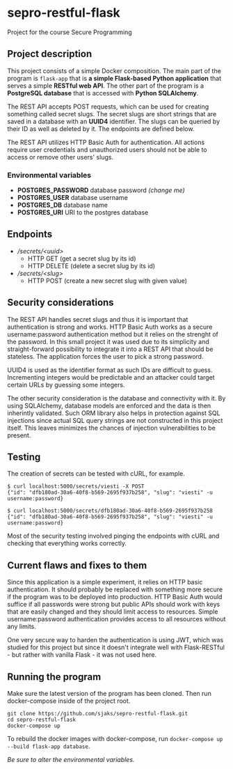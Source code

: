 # sepro-restful-flask
Project for the course Secure Programming

## Project description
This project consists of a simple Docker composition. The main part of the program is `flask-app` that is **a simple Flask-based Python application** that serves a simple **RESTful web API**. The other part of the program is a **PostgreSQL database** that is accessed with **Python SQLAlchemy**.

The REST API accepts POST requests, which can be used for creating something called secret slugs. The secret slugs are short strings that are saved in a database with an **UUID4** identifier. The slugs can be queried by their ID as well as deleted by it. The endpoints are defined below.

The REST API utilizes HTTP Basic Auth for authentication. All actions require user credentials and unauthorized users should not be able to access or remove other users' slugs.

### Environmental variables

- **POSTGRES_PASSWORD** database password *(change me)*
- **POSTGRES_USER** database username
- **POSTGRES_DB** database name
- **POSTGRES_URI** URI to the postgres database

## Endpoints

- */secrets/\<uuid\>*
    - HTTP GET (get a secret slug by its id)
    - HTTP DELETE (delete a secret slug by its id)
- */secrets/\<slug\>*
    - HTTP POST (create a new secret slug with given value)

## Security considerations
The REST API handles secret slugs and thus it is important that authentication is strong and works. HTTP Basic Auth works as a secure username:password authentication method but it relies on the strenght of the password. In this small project it was used due to its simplicity and straight-forward possibility to integrate it into a REST API that should be stateless. The application forces the user to pick a strong password.

UUID4 is used as the identifier format as such IDs are difficult to guess. Incrementing integers would be predictable and an attacker could target certain URLs by guessing some integers.

The other security consideration is the database and connectivity with it. By using SQLAlchemy, database models are enforced and the data is then inherintly validated. Such ORM library also helps in protection against SQL injections since actual SQL query strings are not constructed in this project itself. This leaves minimizes the chances of injection vulnerabilities to be present.

## Testing
The creation of secrets can be tested with cURL, for example.
```
$ curl localhost:5000/secrets/viesti -X POST
{"id": "dfb180ad-30a6-40f8-b569-2695f937b258", "slug": "viesti" -u username:password}

$ curl localhost:5000/secrets/dfb180ad-30a6-40f8-b569-2695f937b258
{"id": "dfb180ad-30a6-40f8-b569-2695f937b258", "slug": "viesti" -u username:password}
```
Most of the security testing involved pinging the endpoints with cURL and checking that everything works correctly.

## Current flaws and fixes to them
Since this application is a simple experiment, it relies on HTTP basic authentication. It should probably be replaced with something more secure if the program was to be deployed into production. HTTP Basic Auth would suffice if all passwords were strong but public APIs should work with keys that are easily changed and they should limit access to resources. Simple username:password authentication provides access to all resources without any limits.

One very secure way to harden the authentication is using JWT, which was studied for this project but since it doesn't integrate well with Flask-RESTful - but rather with vanilla Flask - it was not used here.

## Running the program
Make sure the latest version of the program has been cloned.
Then run docker-compose inside of the project root.
```
git clone https://github.com/sjaks/sepro-restful-flask.git
cd sepro-restful-flask
docker-compose up
```
To rebuild the docker images with docker-compose,
run `docker-compose up --build flask-app database`.

*Be sure to alter the environmental variables.*
